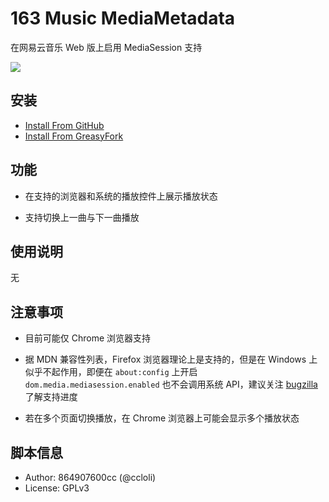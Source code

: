 # 163 Music MediaMetadata

在网易云音乐 Web 版上启用 MediaSession 支持

![](https://user-images.githubusercontent.com/8115912/72663337-81ddf300-3a2c-11ea-9299-6106bb75d3e0.png)


## 安装

- [Install From GitHub](https://github.com/FirefoxBar/userscript/raw/master/163_Music_Media_Metadata/163_Music_Media_Metadata.user.js)
- [Install From GreasyFork](https://greasyfork.org/zh-CN/scripts/395376)


## 功能

- 在支持的浏览器和系统的播放控件上展示播放状态

- 支持切换上一曲与下一曲播放


## 使用说明

无


## 注意事项

- 目前可能仅 Chrome 浏览器支持

- 据 MDN 兼容性列表，Firefox 浏览器理论上是支持的，但是在 Windows 上似乎不起作用，即便在 `about:config` 上开启 `dom.media.mediasession.enabled` 也不会调用系统 API，建议关注 [bugzilla](https://bugzilla.mozilla.org/show_bug.cgi?id=1112032) 了解支持进度

- 若在多个页面切换播放，在 Chrome 浏览器上可能会显示多个播放状态


## 脚本信息
- Author: 864907600cc (@ccloli)
- License: GPLv3
